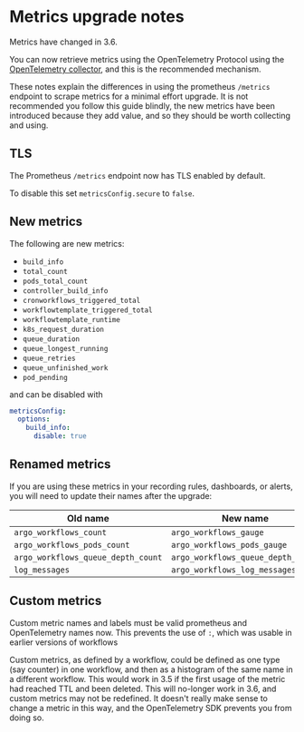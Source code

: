 # Metrics upgrade notes

Metrics have changed in 3.6.

You can now retrieve metrics using the OpenTelemetry Protocol using the [OpenTelemetry collector](https://opentelemetry.io/docs/collector/), and this is the recommended mechanism.

These notes explain the differences in using the prometheus `/metrics` endpoint to scrape metrics for a minimal effort upgrade. It is not recommended you follow this guide blindly, the new metrics have been introduced because they add value, and so they should be worth collecting and using.

## TLS

The Prometheus `/metrics` endpoint now has TLS enabled by default.

To disable this set `metricsConfig.secure` to `false`.

## New metrics

The following are new metrics:

* `build_info`
* `total_count`
* `pods_total_count`
* `controller_build_info`
* `cronworkflows_triggered_total`
* `workflowtemplate_triggered_total`
* `workflowtemplate_runtime`
* `k8s_request_duration`
* `queue_duration`
* `queue_longest_running`
* `queue_retries`
* `queue_unfinished_work`
* `pod_pending`

and can be disabled with

```yaml
metricsConfig:
  options:
    build_info:
      disable: true
```

## Renamed metrics

If you are using these metrics in your recording rules, dashboards, or alerts, you will need to update their names after the upgrade:

| Old name                           | New name                           |
|------------------------------------|------------------------------------|
| `argo_workflows_count`             | `argo_workflows_gauge`             |
| `argo_workflows_pods_count`        | `argo_workflows_pods_gauge`        |
| `argo_workflows_queue_depth_count` | `argo_workflows_queue_depth_gauge` |
| `log_messages`                     | `argo_workflows_log_messages`      |

## Custom metrics

Custom metric names and labels must be valid prometheus and OpenTelemetry names now. This prevents the use of `:`, which was usable in earlier versions of workflows

Custom metrics, as defined by a workflow, could be defined as one type (say counter) in one workflow, and then as a histogram of the same name in a different workflow. This would work in 3.5 if the first usage of the metric had reached TTL and been deleted. This will no-longer work in 3.6, and custom metrics may not be redefined. It doesn't really make sense to change a metric in this way, and the OpenTelemetry SDK prevents you from doing so.
